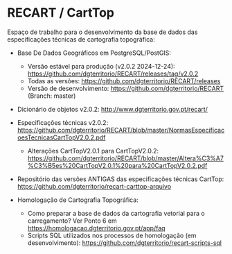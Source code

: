 # RECART / CartTop
Espaço de trabalho para o desenvolvimento da base de dados das especificações técnicas de cartografia topográfica:

- Base De Dados Geográficos em PostgreSQL/PostGIS:
    - Versão estável para produção (v2.0.2 2024-12-24): https://github.com/dgterritorio/RECART/releases/tag/v2.0.2
    - Todas as versões: https://github.com/dgterritorio/RECART/releases
    - Versão de desenvolvimento: https://github.com/dgterritorio/RECART (Branch: master)
- Dicionário de objetos v2.0.2: http://www.dgterritorio.gov.pt/recart/
- Especificações técnicas v2.0.2: https://github.com/dgterritorio/RECART/blob/master/NormasEspecificacoesTecnicasCartTopV2.0.2.pdf 
     - Alterações CartTopV2.0.1 para CartTopV2.0.2: https://github.com/dgterritorio/RECART/blob/master/Altera%C3%A7%C3%B5es%20CartTopV2.0.1%20para%20CartTopV2.0.2.pdf
- Repositório das versões ANTIGAS das especificações técnicas CartTop: https://github.com/dgterritorio/recart-carttop-arquivo

- Homologação de Cartografia Topográfica:
    - Como preparar a base de dados da cartografia vetorial para o carregamento? Ver Ponto 6 em https://homologacao.dgterritorio.gov.pt/app/faq
    - Scripts SQL utilizados nos processos de homologação (em desenvolvimento): https://github.com/dgterritorio/recart-scripts-sql
